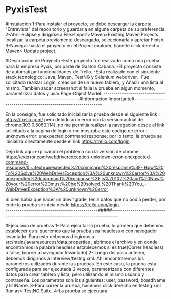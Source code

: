 # PyxisTest

#Instalacion
1-Para instalar el proyecto, se debe descargar la carpeta "Entrevista" del repositorio y guardarla en alguna carpeta de su preferencia.
2-Abrir eclipse y dirigirse a  File>Import>Maven>Existing Maven Projects , localizar la carpeta previamente descargada, seleccionarla y apretar Finish.
3-Navegar hasta el proyecto en el Project explorer, hacerle click derecho : Maven> Update project. 

#Descripcion de Proyecto
-Este proyecto fue realizado como una prueba para la empresa Pyxis, por parte de Gaston Cabana.
-El proyecto consiste de automatizar funcionalidades de Trello.
-Esta realizado con el siguiente stack tecnologico: Java, Maven, TestNG y Selenium webdriver.
-Fue solicitado realizar Login, creacion de un nuevo tablero, y Añadir una lista al mismo. Tambien sacar screenshot si falla la prueba en algun momento, parametrizar datos y usar Page Object Model.
------------------------------------------------------------------#Informacion Importante#--------------------------------------------------------------

En la consigna, fue solicitado inicializar la prueba desde el siguiente link : https://trello.com/
pero debido a un error con la version actual de chrome(103.0.5060.114), no me permitia realizar la navegacion desde el link solicitado a la pagina de login y me mostraba este codigo de error : unknown error: unexpected command response; por lo tanto, la prueba se inicializa directamente desde el link https://trello.com/login.

Dejo link aqui  explicando el problema con la version de chrome: https://exerror.com/webdriverexception-unknown-error-unexpected-command-response/#:~:text=unexpected%20command%20response%3F-,How%20To%20Solve%20WebDriverException%3A%20unknown%20error%3A%20unexpected%20command%20response%3F,is%20102%20and%20Now%20your%20error%20must%20be%20solved.%20Thank%20You.,-WebDriverException%3A%20unknown%20error

Si bien habia que hacer un downgrade, tenia datos que no podia perder, por ende la prueba se inicia desde https://trello.com/login.
------------------------------------------------------------------#####---------------------------------------------------------------------------------

#Ejecucion de pruebas
1- Para ejecutar la prueba, lo primero que debemos establecer es si queremos que la prueba sea headless o con navegador levantado. Para esto debemos dirigirnos a src/main/java/resources/data.properties , abrimos el archivo y en donde encontramos la palabra headless establecemos si es true(Correr headless) o false, (correr a navegador levantado)
2- Luego del paso anterior, debemos dirigirnos a Interview/testng.xml. Ahi encontraremos los parametros utilizados durante las pruebas. En este caso, la prueba esta configurada para ser ejecutada 2 veces, parametrizada con diferentes datos para crear tablero y lista, pero utilizando el mismo usuario y contraseña. Los parametros son los siguientes: user, password, boardName y listName.
3-Para correr la prueba, hacemos click derecho en testng.xml  Run as> TestNG Suite.
4-La prueba se ejecutara.

